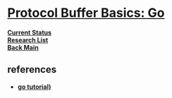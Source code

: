 # **[Protocol Buffer Basics: Go](https://protobuf.dev/getting-started/gotutorial/)**

**[Current Status](../../../development/status/weekly/current_status.md)**\
**[Research List](../../../research/research_list.md)**\
**[Back Main](../../../README.md)**

## references

- **[go tutorial)](https://protobuf.dev/getting-started/gotutorial/)**
